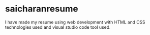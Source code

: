 # saicharanresume
I have made my resume using web development with HTML and CSS technologies used and visual studio code tool used.
